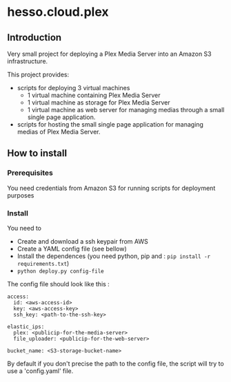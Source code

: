 # hesso.cloud.plex

## Introduction

Very small project for deploying a Plex Media Server into an Amazon S3 infrastructure.

This project provides:

* scripts for deploying 3 virtual machines
  * 1 virtual machine containing Plex Media Server
  * 1 virtual machine as storage for Plex Media Server
  * 1 virtual machine as web server for managing medias through a small single page application.
* scripts for hosting the small single page application for managing medias of Plex Media Server.

## How to install

### Prerequisites

You need credentials from Amazon S3 for running scripts for deployment purposes

### Install

You need to
* Create and download a ssh keypair from AWS
* Create a YAML config file (see bellow)
* Install the dependences (you need python, pip and : `pip install -r requirements.txt`)
* `python deploy.py config-file`

The config file should look like this :
```
access:
  id: <aws-access-id>
  key: <aws-access-key>
  ssh_key: <path-to-the-ssh-key>

elastic_ips:
  plex: <publicip-for-the-media-server>
  file_uploader: <publicip-for-the-web-server>

bucket_name: <S3-storage-bucket-name>
```

By default if you don't precise the path to the config file, the script will try to use a 'config.yaml' file.
